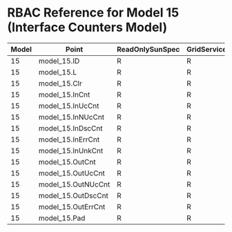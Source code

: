 # RBAC Reference for Model 15 (Interface Counters Model)

| Model | Point | ReadOnlySunSpec | GridServiceSunSpec | NetworkAdministratorSunSpec | SuperAdministratorSpec | 
|-------|-------|------------------|---------------------|------------------|--------------------|
| 15 | model_15.ID | R | R | R | R |
| 15 | model_15.L | R | R | R | R |
| 15 | model_15.Clr | R | R | RW | RW |
| 15 | model_15.InCnt | R | R | R | R |
| 15 | model_15.InUcCnt | R | R | R | R |
| 15 | model_15.InNUcCnt | R | R | R | R |
| 15 | model_15.InDscCnt | R | R | R | R |
| 15 | model_15.InErrCnt | R | R | R | R |
| 15 | model_15.InUnkCnt | R | R | R | R |
| 15 | model_15.OutCnt | R | R | R | R |
| 15 | model_15.OutUcCnt | R | R | R | R |
| 15 | model_15.OutNUcCnt | R | R | R | R |
| 15 | model_15.OutDscCnt | R | R | R | R |
| 15 | model_15.OutErrCnt | R | R | R | R |
| 15 | model_15.Pad | R | R | R | R |
